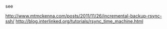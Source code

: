see 

http://www.mtmckenna.com/posts/2011/11/26/incremental-backup-rsync-ssh/
http://blog.interlinked.org/tutorials/rsync_time_machine.html
